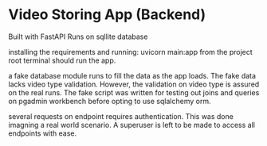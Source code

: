 # Video Storing App (Backend)


Built with FastAPI
Runs on sqllite database 


installing the requirements and 
running: uvicorn main:app from the project root terminal should run the app.


a fake database module runs to fill the data as the app loads. The fake data lacks video type validation. However, the validation on video type is assured on the real runs. The fake script was written for testing out joins and queries on pgadmin workbench before opting to use sqlalchemy orm.


several requests on endpoint requires authentication. This was done imagning a real world scenario. A superuser is left to be made to access all endpoints with ease.










